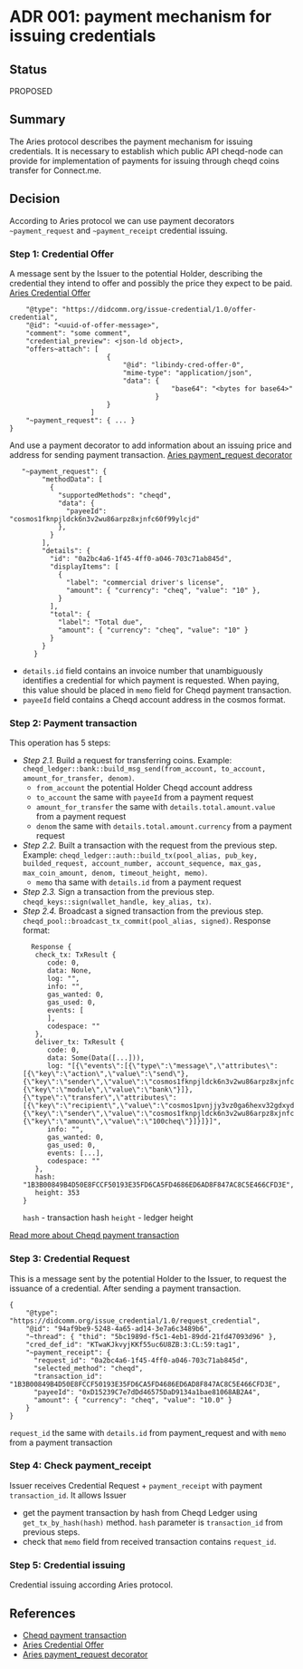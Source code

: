 # ADR 001: payment mechanism for issuing credentials

## Status
PROPOSED

## Summary
The Aries protocol describes the payment mechanism for issuing credentials. It is necessary to establish which public API cheqd-node can provide for implementation of payments for issuing through cheqd coins transfer for Connect.me.

## Decision
According to Aries protocol we can use payment decorators `~payment_request` and `~payment_receipt` credential issuing.

### Step 1: Credential Offer
A message sent by the Issuer to the potential Holder, describing the credential they intend to offer and possibly the price they expect to be paid.
[Aries Credential Offer](https://github.com/hyperledger/aries-rfcs/blob/main/features/0036-issue-credential/README.md#offer-credential)
```{
    "@type": "https://didcomm.org/issue-credential/1.0/offer-credential",
    "@id": "<uuid-of-offer-message>",
    "comment": "some comment",
    "credential_preview": <json-ld object>,
    "offers~attach": [
                        {
                            "@id": "libindy-cred-offer-0",
                            "mime-type": "application/json",
                            "data": {
                                        "base64": "<bytes for base64>"
                                    }
                        }
                    ]
    "~payment_request": { ... }
}
```
And use a payment decorator to add information about an issuing price and address for sending payment transaction.
[Aries payment_request decorator](https://github.com/hyperledger/aries-rfcs/blob/main/features/0075-payment-decorators/README.md#payment_request)
```
   "~payment_request": {
        "methodData": [
          {
            "supportedMethods": "cheqd",
            "data": {
              "payeeId": "cosmos1fknpjldck6n3v2wu86arpz8xjnfc60f99ylcjd"
            },
          }
        ],
        "details": {
          "id": "0a2bc4a6-1f45-4ff0-a046-703c71ab845d",
          "displayItems": [
            {
              "label": "commercial driver's license",
              "amount": { "currency": "cheq", "value": "10" },
            }
          ],
          "total": {
            "label": "Total due",
            "amount": { "currency": "cheq", "value": "10" }
          }
        }
      }
```
- `details.id` field contains an invoice number that unambiguously identifies a credential for which payment is requested. When paying, this value should be placed in `memo` field for Cheqd payment transaction.
- `payeeId` field contains a Cheqd account address in the cosmos format.

### Step 2: Payment transaction 
This operation has 5 steps:
* *Step 2.1.* Build a request for transferring coins. Example: `cheqd_ledger::bank::build_msg_send(from_account, to_account, amount_for_transfer, denom)`.
  - `from_account` the potential Holder Cheqd account address
  - `to_account` the same with `payeeId` from a payment request
  - `amount_for_transfer` the same with `details.total.amount.value` from a payment request
  - `denom` the same with `details.total.amount.currency` from a payment request
* *Step 2.2.* Built a transaction with the request from the previous step. Example: `cheqd_ledger::auth::build_tx(pool_alias, pub_key, builded_request, account_number, account_sequence, max_gas, max_coin_amount, denom, timeout_height, memo)`. 
  - `memo` tha same with `details.id` from a payment request
* *Step 2.3.* Sign a transaction from the previous step. `cheqd_keys::sign(wallet_handle, key_alias, tx)`. 
* *Step 2.4.* Broadcast a signed transaction from the previous step. `cheqd_pool::broadcast_tx_commit(pool_alias, signed)`.
  Response format:
  ```
    Response {
     check_tx: TxResult {
        code: 0,
        data: None,
        log: "",
        info: "",
        gas_wanted: 0,
        gas_used: 0,
        events: [
        ],
        codespace: ""
     },
     deliver_tx: TxResult {
        code: 0,
        data: Some(Data([...])),
        log: "[{\"events\":[{\"type\":\"message\",\"attributes\":[{\"key\":\"action\",\"value\":\"send\"},{\"key\":\"sender\",\"value\":\"cosmos1fknpjldck6n3v2wu86arpz8xjnfc60f99ylcjd\"},{\"key\":\"module\",\"value\":\"bank\"}]},{\"type\":\"transfer\",\"attributes\":[{\"key\":\"recipient\",\"value\":\"cosmos1pvnjjy3vz0ga6hexv32gdxydzxth7f86mekcpg\"},{\"key\":\"sender\",\"value\":\"cosmos1fknpjldck6n3v2wu86arpz8xjnfc60f99ylcjd\"},{\"key\":\"amount\",\"value\":\"100cheq\"}]}]}]",
        info: "",
        gas_wanted: 0,
        gas_used: 0,
        events: [...], 
        codespace: ""
     },
     hash: "1B3B00849B4D50E8FCCF50193E35FD6CA5FD4686ED6AD8F847AC8C5E466CFD3E",
     height: 353
  }
  ```
  `hash` - transaction hash
  `height` - ledger height
 
[Read more about Cheqd payment transaction](https://gitlab.com/evernym/verity/vdr-tools/-/tree/cheqd/docs/design/014-bank-transactions)

### Step 3: Credential Request
This is a message sent by the potential Holder to the Issuer, to request the issuance of a credential. After sending a payment transaction.
```
{
    "@type": "https://didcomm.org/issue_credential/1.0/request_credential",
    "@id": "94af9be9-5248-4a65-ad14-3e7a6c3489b6",
    "~thread": { "thid": "5bc1989d-f5c1-4eb1-89dd-21fd47093d96" },
    "cred_def_id": "KTwaKJkvyjKKf55uc6U8ZB:3:CL:59:tag1",
    "~payment_receipt": {
      "request_id": "0a2bc4a6-1f45-4ff0-a046-703c71ab845d",
      "selected_method": "cheqd",
      "transaction_id": "1B3B00849B4D50E8FCCF50193E35FD6CA5FD4686ED6AD8F847AC8C5E466CFD3E",
      "payeeId": "0xD15239C7e7dDd46575DaD9134a1bae81068AB2A4",
      "amount": { "currency": "cheq", "value": "10.0" }
    }
}
```

`request_id` the same with `details.id` from payment_request and with `memo` from a payment transaction

### Step 4: Check payment_receipt
Issuer receives Credential Request + `payment_receipt` with payment `transaction_id`. It allows Issuer 
- get the payment transaction by hash from Cheqd Ledger using `get_tx_by_hash(hash)` method. `hash` parameter is `transaction_id` from previous steps.
- check that `memo` field from received transaction contains `request_id`.

### Step 5: Credential issuing
Credential issuing according Aries protocol.

## References
- [Cheqd payment transaction](https://gitlab.com/evernym/verity/vdr-tools/-/tree/cheqd/docs/design/014-bank-transactions)
- [Aries Credential Offer](https://github.com/hyperledger/aries-rfcs/blob/main/features/0036-issue-credential/README.md#offer-credential)
- [Aries payment_request decorator](https://github.com/hyperledger/aries-rfcs/blob/main/features/0075-payment-decorators/README.md#payment_request)
